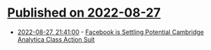 # [Published on 2022-08-27](index.md)

* [2022-08-27, 21:41:00](https://yro.slashdot.org/story/22/08/27/2138244/facebook-is-settling-potential-cambridge-analytica-class-action-suit?utm_source=rss1.0mainlinkanon&utm_medium=feed) - [Facebook is Settling Potential Cambridge Analytica Class Action Suit](https://yro.slashdot.org/story/22/08/27/2138244/facebook-is-settling-potential-cambridge-analytica-class-action-suit?utm_source=rss1.0mainlinkanon&utm_medium=feed)
